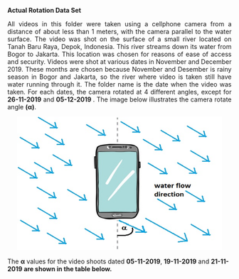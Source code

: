 <b> Actual Rotation Data Set </b>
<p align="justify">
All videos in this folder were taken using a cellphone camera from a distance of about less than 1 meters, with the camera parallel to
the water surface. The video was shot  on the surface of a small river located on Tanah Baru Raya, Depok, Indonesia. This river streams down its water from Bogor to  Jakarta.  This location was chosen for reasons of ease of access and security. Videos were shot at various dates in November and December 2019. These months are chosen because November and Desember is rainy season in Bogor and Jakarta,  so  the  river  where  video is taken still have water running through it. The folder name is the date when the video was taken.
For each dates, the camera rotated at 4 different angles, except for <b>26-11-2019</b> and <b> 05-12-2019 </b>. The image below illustrates the camera rotate angle <b>(&alpha;)</b>.
 </p>

<p align="center">
  <img width="460" height="300" src="https://github.com/BenSirenden/Open-Channel-Water-Flow-Video/blob/main/images/water%20direction.jpg">
</p>

<p>
 The <b>&alpha;</b> values for the video shoots dated <b>05-11-2019</b>, <b>19-11-2019</b> and <b>21-11-2019<b/> are shown in the table below.
</p>
